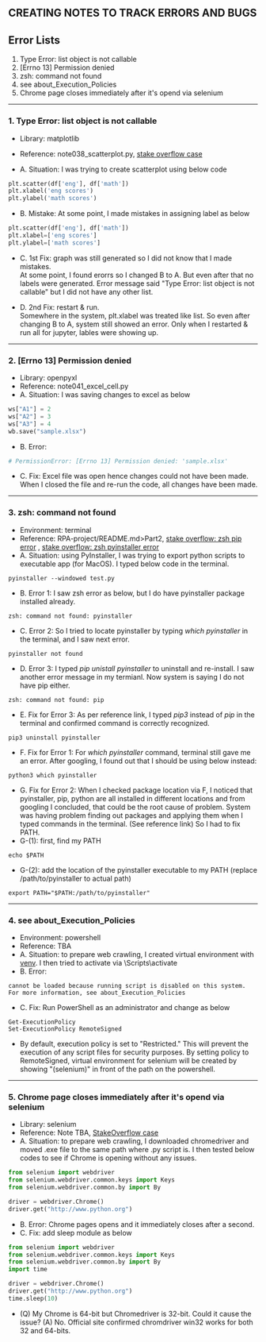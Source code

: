 ## CREATING NOTES TO TRACK ERRORS AND BUGS 
## Error Lists
1. Type Error: list object is not callable
2. [Errno 13] Permission denied
3. zsh: command not found 
4. see about_Execution_Policies
5. Chrome page closes immediately after it's opend via selenium
----   



### 1. Type Error: list object is not callable
- Library: matplotlib
- Reference: note038_scatterplot.py, [stake overflow case](https://stackoverflow.com/questions/35030659/unexpected-python-typeerror-list-object-is-not-callable)

- A. Situation: I was trying to create scatterplot using below code 
```python
plt.scatter(df['eng'], df['math'])
plt.xlabel('eng scores')
plt.ylabel('math scores')
```

- B. Mistake: At some point, I made mistakes in assigning label as below
```python
plt.scatter(df['eng'], df['math'])
plt.xlabel=['eng scores']
plt.ylabel=['math scores']
```

- C. 1st Fix: graph was still generated so I did not know that I made mistakes.  
At some point, I found erorrs so I changed B to A.
But even after that no labels were generated. Error message said "Type Error: list object is not callable" 
but I did not have any other list.

- D. 2nd Fix: restart & run.  
Somewhere in the system, plt.xlabel was treated like list. So even after changing B to A, system still showed an error. 
Only when I restarted & run all for jupyter, lables were showing up.
----

### 2. [Errno 13] Permission denied
- Library: openpyxl
- Reference: note041_excel_cell.py
- A. Situation: I was saving changes to excel as below
```python
ws["A1"] = 2
ws["A2"] = 3
ws["A3"] = 4
wb.save("sample.xlsx")
```  

- B. Error: 
```python
# PermissionError: [Errno 13] Permission denied: 'sample.xlsx'
```  

- C. Fix:
Excel file was open hence changes could not have been made.  
When I closed the file and re-run the code, 
all changes have been made.
----

### 3. zsh: command not found 
- Environment: terminal
- Reference: RPA-project/README.md>Part2, [stake overflow: zsh pip error](https://https://stackoverflow.com/questions/42870537/zsh-command-cannot-found-pip) , [stake overflow: zsh pyinstaller error](https://stackoverflow.com/questions/68684044/pyinstaller-command-could-not-be-found)
- A. Situation: using PyInstaller, I was trying to export python scripts to executable app (for MacOS). I typed below code in the terminal.
```terminal
pyinstaller --windowed test.py
``` 
- B. Error 1: I saw zsh error as below, but I do have pyinstaller package installed already. 
```terminal
zsh: command not found: pyinstaller
```  
- C. Error 2: So I tried to locate pyinstaller by typing *which pyinstaller* in the terminal, and I saw next error.
```terminal
pyinstaller not found
``` 
- D. Error 3: I typed *pip unistall pyinstaller* to uninstall and re-install. I saw another error message in my termianl. Now system is saying I do not have pip either.
```terminal
zsh: command not found: pip
```  
- E. Fix for Error 3: As per reference link, I typed *pip3* instead of *pip* in the terminal and confirmed command is correctly recognized.
```terminal
pip3 uninstall pyinstaller
``` 
- F. Fix for Error 1: For *which pyinstaller* command, terminal still gave me an error. After googling, I found out that I should be using below instead:
```terminal
python3 which pyinstaller
``` 
- G. Fix for Error 2: When I checked package location via F, I noticed that pyinstaller, pip, python are all installed in different locations and from googling I concluded, that could be the root cause of problem. System was having problem finding out packages and applying them when I typed commands in the terminal. (See reference link) So I had to fix PATH.
- G-(1): first, find my PATH
```terminal
echo $PATH
``` 
- G-(2): add the location of the pyinstaller executable to my PATH (replace /path/to/pyinstaller to actual path)
```terminal
export PATH="$PATH:/path/to/pyinstaller"
``` 
----

### 4. see about_Execution_Policies
- Environment: powershell
- Reference: TBA
- A. Situation: to prepare web crawling, I created virtual environment with [venv](https://docs.python.org/3/library/venv.html). I then tried to activate via \Scripts\activate
- B. Error:
```terminal
cannot be loaded because running script is disabled on this system. For more information, see about_Execution_Policies
``` 
- C. Fix: Run PowerShell as an administrator and change as below
```terminal
Get-ExecutionPolicy
Set-ExecutionPolicy RemoteSigned
``` 
- By default, execution policy is set to "Restricted." This will prevent the execution of any script files for security purposes. By setting policy to RemoteSigned, virtual environment for selenium will be created by showing "(selenium)" in front of the path on the powershell.
----

### 5. Chrome page closes immediately after it's opend via selenium
- Library: selenium
- Reference: Note TBA, [StakeOverflow case](https://stackoverflow.com/questions/47508518/google-chrome-closes-immediately-after-being-launched-with-selenium)
- A. Situation: to prepare web crawling, I downloaded chromedriver and moved .exe file to the same path where .py script is. I then tested below codes to see if Chrome is opening without any issues.
```python
from selenium import webdriver
from selenium.webdriver.common.keys import Keys
from selenium.webdriver.common.by import By

driver = webdriver.Chrome()
driver.get("http://www.python.org")
```  
- B. Error: Chrome pages opens and it immediately closes after a second.
- C. Fix: add sleep module as below
```python
from selenium import webdriver
from selenium.webdriver.common.keys import Keys
from selenium.webdriver.common.by import By
import time

driver = webdriver.Chrome()
driver.get("http://www.python.org")
time.sleep(10)
```  
- (Q) My Chrome is 64-bit but Chromedriver is 32-bit. Could it cause the issue? (A) No. Official site confirmed chromdriver win32 works for both 32 and 64-bits.

  
